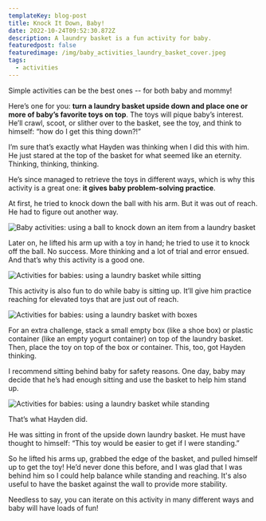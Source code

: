 ```yaml
---
templateKey: blog-post
title: Knock It Down, Baby!
date: 2022-10-24T09:52:30.872Z
description: A laundry basket is a fun activity for baby.
featuredpost: false
featuredimage: /img/baby_activities_laundry_basket_cover.jpeg
tags:
  - activities
---
```

Simple activities can be the best ones -- for both baby and mommy!

Here’s one for you: **turn a laundry basket upside down and place one or more of baby’s favorite toys on top**. The toys will pique baby’s interest. He’ll crawl, scoot, or slither over to the basket, see the toy, and think to himself: “how do I get this thing down?!” 

I’m sure that’s exactly what Hayden was thinking when I did this with him. He just stared at the top of the basket for what seemed like an eternity. Thinking, thinking, thinking.

He’s since managed to retrieve the toys in different ways, which is why this activity is a great one: **it gives baby problem-solving practice**. 

At first, he tried to knock down the ball with his arm. But it was out of reach. He had to figure out another way. 

![Baby activities: using a ball to knock down an item from a laundry basket](/img/baby_activities_laundry_basket2.jpeg)

Later on, he lifted his arm up with a toy in hand; he tried to use it to knock off the ball. No success. More thinking and a lot of trial and error ensued. And that’s why this activity is a good one. 

![Activities for babies: using a laundry basket while sitting](/img/activities_for_babies_laundry_basket_6.jpeg)





This activity is also fun to do while baby is sitting up. It’ll give him practice reaching for elevated toys that are just out of reach. 

![Activities for babies: using a laundry basket with boxes](/img/baby_activities_laundry_basket1.jpeg)



For an extra challenge, stack a small empty box (like a shoe box) or plastic container (like an empty yogurt container) on top of the laundry basket. Then, place the toy on top of the box or container. This, too, got Hayden thinking. 

I recommend sitting behind baby for safety reasons. One day, baby may decide that he’s had enough sitting and use the basket to help him stand up. 

![Activities for babies: using a laundry basket while standing](/img/baby_activities_laundry_basket_standing.jpeg)

That’s what Hayden did.

He was sitting in front of the upside down laundry basket. He must have thought to himself: “This toy would be easier to get if I were standing.” 

So he lifted his arms up, grabbed the edge of the basket, and pulled himself up to get the toy! He’d never done this before, and I was glad that I was behind him so I could help balance while standing and reaching. It's also useful to have the basket against the wall to provide more stability. 

Needless to say, you can iterate on this activity in many different ways and baby will have loads of fun!